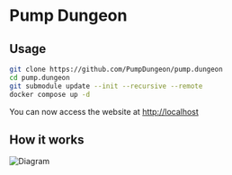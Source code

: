 # Pump Dungeon

## Usage

```bash
git clone https://github.com/PumpDungeon/pump.dungeon
cd pump.dungeon
git submodule update --init --recursive --remote
docker compose up -d
```

You can now access the website at [http://localhost](http://localhost)

## How it works
![Diagram](https://i.imgur.com/DhUdR1z.png)
